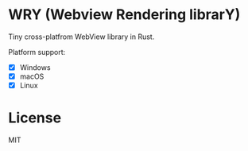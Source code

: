 # WRY (Webview Rendering librarY)

Tiny cross-platfrom WebView library in Rust.

Platform support:
- [x] Windows
- [x] macOS
- [x] Linux

# License
MIT
